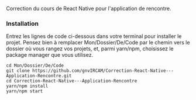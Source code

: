Correction du cours de React Native pour l'application de rencontre. 

### Installation
Entrez les lignes de code ci-dessous dans votre terminal pour installer le projet. Pensez bien à remplacer Mon/Dossier/De/Code par le chemin vers le dossier où vous rangez vos projets, et, parmi yarn/npm, choisissez le package manager que vous utilisez. 
```shell
cd Mon/Dossier/De/Code
git clone https://github.com/gnvIRCAM/Correction-React-Native---Application-Rencontre.git
cd Correction-React-Native---Application-Rencontre
yarn/npm install
yarn/npm start
```
